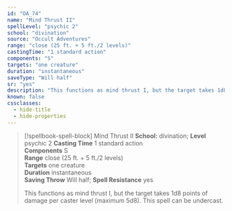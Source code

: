 ```yaml
---
id: "OA_74"
name: "Mind Thrust II"
spellLevel: "psychic 2"
school: "divination"
source: "Occult Adventures"
range: "close (25 ft. + 5 ft./2 levels)"
castingTime: "1 standard action"
components: "S"
targets: "one creature"
duration: "instantaneous"
saveType: "Will half"
sr: "yes"
description: "This functions as mind thrust I, but the target takes 1d8 points of damage per caster level (maximum 5d8). This spell can be undercast."
known: false
cssclasses:
  - hide-title
  - hide-properties
---
```


> [!spellbook-spell-block] Mind Thrust II
> **School:** divination; **Level** psychic 2
> **Casting Time** 1 standard action  
> **Components** S  
> **Range** close (25 ft. + 5 ft./2 levels)  
> **Targets** one creature  
> **Duration** instantaneous  
> **Saving Throw** Will half; **Spell Resistance** yes
> 
> This functions as mind thrust I, but the target takes 1d8 points of damage per caster level (maximum 5d8). This spell can be undercast.